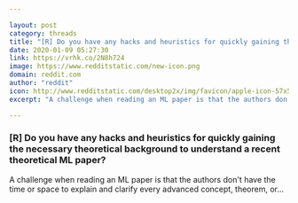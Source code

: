 ```yaml
---

layout: post
category: threads
title: "[R] Do you have any hacks and heuristics for quickly gaining the necessary theoretical background to understand a recent theoretical ML paper?"
date: 2020-01-09 05:27:30
link: https://vrhk.co/2N8h724
image: https://www.redditstatic.com/new-icon.png
domain: reddit.com
author: "reddit"
icon: http://www.redditstatic.com/desktop2x/img/favicon/apple-icon-57x57.png
excerpt: "A challenge when reading an ML paper is that the authors don't have the time or space to explain and clarify every advanced concept, theorem, or..."

---
```


### [R] Do you have any hacks and heuristics for quickly gaining the necessary theoretical background to understand a recent theoretical ML paper?

A challenge when reading an ML paper is that the authors don't have the time or space to explain and clarify every advanced concept, theorem, or...
